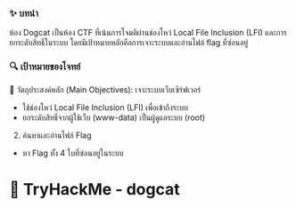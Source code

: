 ### ✨ บทนำ
ห้อง Dogcat เป็นห้อง CTF ที่เน้นการโจมตีผ่านช่องโหว่ Local File Inclusion (LFI) และการยกระดับสิทธิ์ในระบบ โดยมีเป้าหมายหลักคือการเจาะระบบและอ่านไฟล์ flag ที่ซ่อนอยู่

### 🔍 เป้าหมายของโจทย์
🎯 วัตถุประสงค์หลัก (Main Objectives):
เจาะระบบเว็บเซิร์ฟเวอร์
 - ใช้ช่องโหว่ Local File Inclusion (LFI) เพื่อเข้าถึงระบบ
 - ยกระดับสิทธิ์จากผู้ใช้เว็บ (www-data) เป็นผู้ดูแลระบบ (root)

2. ค้นหาและอ่านไฟล์ Flag
 - หา Flag ทั้ง 4 ใบที่ซ่อนอยู่ในระบบ

# 🧠 TryHackMe - dogcat
